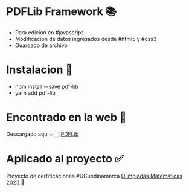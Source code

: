 # PDFLib Framework 📚
* Para edicion en #javascript
* Modificacion de datos ingresados desde #html5 y #css3
* Guardado de archivo

# Instalacion 🚀
* npm install --save pdf-lib
* yarn add pdf-lib

# Encontrado en la web 📆
Descargado aqui 👉🏻 [PDFLib](https://pdf-lib.js.org/)

# Aplicado al proyecto ✅
Proyecto de certificaciones #UCundinamarca [Olimpiadas Matematicas 2023 🧮](https://github.com/jlianacastillo/Olimpiadas-Matematicas)
